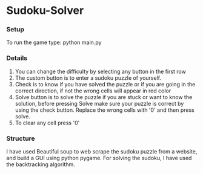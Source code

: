 # Sudoku-Solver

### Setup 
To run the game type:
python main.py

### Details
1) You can change the difficulty by selecting any button in the first row
2) The custom button is to enter a sudoku puzzle of yourself.
3) Check is to know if you have solved the puzzle or if you are going in the correct direction, if not the wrong cells will appear in red color
4) Solve button is to solve the puzzle if you are stuck or want to know the solution, before pressing Solve make sure your puzzle is correct by using the check button. Replace the wrong cells with '0' and then press solve.
5) To clear any cell press '0'

### Structure
I have used Beautiful soup to web scrape the sudoku puzzle from a website, and build a GUI using python pygame. For solving the sudoku, I have used the backtracking algorithm.
